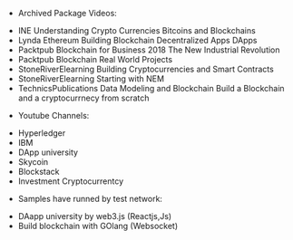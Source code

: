 * Archived Package Videos:
- INE Understanding Crypto Currencies Bitcoins and Blockchains
- Lynda Ethereum Building Blockchain Decentralized Apps DApps
- Packtpub Blockchain for Business 2018 The New Industrial Revolution
- Packtpub Blockchain Real World Projects
- StoneRiverElearning Building Cryptocurrencies and Smart Contracts
- StoneRiverElearning Starting with NEM
- TechnicsPublications Data Modeling and Blockchain
Build a Blockchain and a cryptocurrnecy from scratch
* Youtube Channels:
- Hyperledger
- IBM 
- DApp university
- Skycoin
- Blockstack
- Investment Cryptocurrentcy
* Samples have runned by test network:
- DAapp university by web3.js (Reactjs,Js)
- Build blockchain with GOlang (Websocket)
